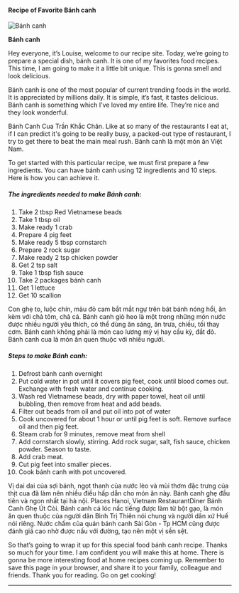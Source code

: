             

#### Recipe of Favorite Bánh canh

![Bánh canh](https://img-global.cpcdn.com/recipes/5534148844322816/751x532cq70/banh-canh-recipe-main-photo.jpg)

**Bánh canh**

Hey everyone, it’s Louise, welcome to our recipe site. Today, we’re going to prepare a special dish, bánh canh. It is one of my favorites food recipes. This time, I am going to make it a little bit unique. This is gonna smell and look delicious.

Bánh canh is one of the most popular of current trending foods in the world. It is appreciated by millions daily. It is simple, it’s fast, it tastes delicious. Bánh canh is something which I’ve loved my entire life. They’re nice and they look wonderful.

Bánh Canh Cua Trần Khắc Chân. Like at so many of the restaurants I eat at, if I can predict it's going to be really busy, a packed-out type of restaurant, I try to get there to beat the main meal rush. Bánh canh là một món ăn Việt Nam.

To get started with this particular recipe, we must first prepare a few ingredients. You can have bánh canh using 12 ingredients and 10 steps. Here is how you can achieve it.

##### The ingredients needed to make Bánh canh:

1.  Take 2 tbsp Red Vietnamese beads
2.  Take 1 tbsp oil
3.  Make ready 1 crab
4.  Prepare 4 pig feet
5.  Make ready 5 tbsp cornstarch
6.  Prepare 2 rock sugar
7.  Make ready 2 tsp chicken powder
8.  Get 2 tsp salt
9.  Take 1 tbsp fish sauce
10.  Take 2 packages bánh canh
11.  Get 1 lettuce
12.  Get 10 scallion

Con ghẹ to, luộc chín, màu đỏ cam bắt mắt ngự trên bát bánh nóng hổi, ăn kèm với chả tôm, chả cá. Bánh canh giò heo là một trong những món nước được nhiều người yêu thích, có thể dùng ăn sáng, ăn trưa, chiều, tối thay cơm. Bánh canh không phải là món cao lương mỹ vị hay cầu kỳ, đắt đỏ. Bánh canh cua là món ăn quen thuộc với nhiều người.

##### Steps to make Bánh canh:

1.  Defrost bánh canh overnight
2.  Put cold water in pot until it covers pig feet, cook until blood comes out. Exchange with fresh water and continue cooking.
3.  Wash red Vietnamese beads, dry with paper towel, heat oil until bubbling, then remove from heat and add beads.
4.  Filter out beads from oil and put oil into pot of water
5.  Cook uncovered for about 1 hour or until pig feet is soft. Remove surface oil and then pig feet.
6.  Steam crab for 9 minutes, remove meat from shell
7.  Add cornstarch slowly, stirring. Add rock sugar, salt, fish sauce, chicken powder. Season to taste.
8.  Add crab meat.
9.  Cut pig feet into smaller pieces.
10.  Cook bánh canh with pot uncovered.

Vị dai dai của sợi bánh, ngọt thanh của nước lèo và mùi thơm đặc trưng của thịt cua đã làm nên nhiều điều hấp dẫn cho món ăn này. Bánh canh ghẹ đầu tiên và ngon nhất tại hà nội. Places Hanoi, Vietnam RestaurantDiner Bánh Canh Ghẹ Út Còi. Bánh canh cá lóc nấc tiếng được làm từ bột gạo, là món ăn quen thuộc của người dân Bình Trị Thiên nói chung và người dân xứ Huế nói riêng. Nước chấm của quán bánh canh Sài Gòn - Tp HCM cũng được đánh giá cao nhờ được nấu với đường, tạo nên một vị sền sệt.

So that’s going to wrap it up for this special food bánh canh recipe. Thanks so much for your time. I am confident you will make this at home. There is gonna be more interesting food at home recipes coming up. Remember to save this page in your browser, and share it to your family, colleague and friends. Thank you for reading. Go on get cooking!

* * *